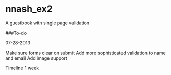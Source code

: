 nnash_ex2
=========

A guestbook with single page validation


###To-do

07-28-2013

Make sure forms clear on submit
Add more sophisticated validation to name and email
Add image support

Timeline 1 week
